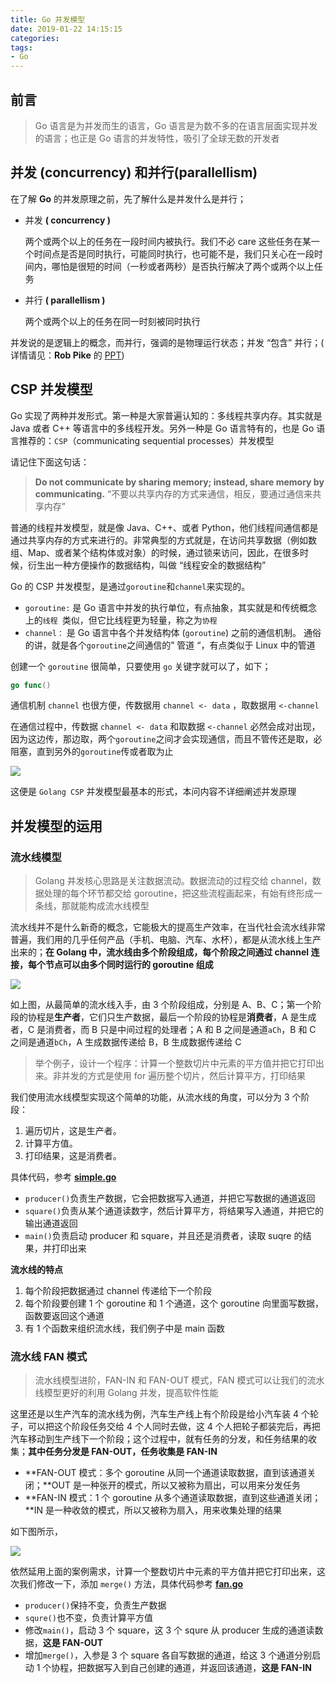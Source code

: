```yaml
---
title: Go 并发模型
date: 2019-01-22 14:15:15
categories: 
tags:
- Go
---
```


## 前言

> Go 语言是为并发而生的语言，Go 语言是为数不多的在语言层面实现并发的语言；也正是 Go 语言的并发特性，吸引了全球无数的开发者

## 并发 (concurrency) 和并行(parallellism)

在了解 **Go** 的并发原理之前，先了解什么是并发什么是并行；

- 并发 **( concurrency )**

  两个或两个以上的任务在一段时间内被执行。我们不必 care 这些任务在某一个时间点是否是同时执行，可能同时执行，也可能不是，我们只关心在一段时间内，哪怕是很短的时间（一秒或者两秒）是否执行解决了两个或两个以上任务

- 并行  **( parallellism )**

  两个或两个以上的任务在同一时刻被同时执行

并发说的是逻辑上的概念，而并行，强调的是物理运行状态；并发 “包含” 并行；( 详情请见：**Rob Pike** 的 [PPT](https://talks.golang.org/2012/concurrency.slide#1))

## CSP 并发模型

Go 实现了两种并发形式。第一种是大家普遍认知的：多线程共享内存。其实就是 Java 或者 C++ 等语言中的多线程开发。另外一种是 Go 语言特有的，也是 Go 语言推荐的：`CSP`（communicating sequential processes）并发模型

请记住下面这句话：

> **Do not communicate by sharing memory; instead, share memory by communicating.**
> “不要以共享内存的方式来通信，相反，要通过通信来共享内存”

普通的线程并发模型，就是像 Java、C++、或者 Python，他们线程间通信都是通过共享内存的方式来进行的。非常典型的方式就是，在访问共享数据（例如数组、Map、或者某个结构体或对象）的时候，通过锁来访问，因此，在很多时候，衍生出一种方便操作的数据结构，叫做 “线程安全的数据结构”

Go 的 CSP 并发模型，是通过`goroutine`和`channel`来实现的。

- `goroutine:` 是 Go 语言中并发的执行单位，有点抽象，其实就是和传统概念上的`线程 `类似，但它比线程更为轻量，称之为`协程`
- `channel：` 是 Go 语言中各个并发结构体 (`goroutine`) 之前的通信机制。 通俗的讲，就是各个`goroutine`之间通信的” 管道 “，有点类似于 Linux 中的管道

创建一个 `goroutine` 很简单，只要使用 `go` 关键字就可以了，如下；

```go
go func()
```

通信机制 `channel` 也很方便，传数据用 `channel <- data` ，取数据用 `<-channel`

在通信过程中，传数据 `channel <- data` 和取数据 `<-channel` 必然会成对出现，因为这边传，那边取，两个`goroutine`之间才会实现通信，而且不管传还是取，必阻塞，直到另外的`goroutine`传或者取为止

<img src="https://leeifme.oss-cn-shanghai.aliyuncs.com/blog/2019/go-cps.png">

这便是 `Golang CSP` 并发模型最基本的形式，本问内容不详细阐述并发原理

## 并发模型的运用

### 流水线模型

>Golang 并发核心思路是关注数据流动。数据流动的过程交给 channel，数据处理的每个环节都交给 goroutine，把这些流程画起来，有始有终形成一条线，那就能构成流水线模型

流水线并不是什么新奇的概念，它能极大的提高生产效率，在当代社会流水线非常普遍，我们用的几乎任何产品（手机、电脑、汽车、水杯），都是从流水线上生产出来的；**在 Golang 中，流水线由多个阶段组成，每个阶段之间通过 channel 连接，每个节点可以由多个同时运行的 goroutine 组成**

![](https://leeifme.oss-cn-shanghai.aliyuncs.com/blog/2019/20190124110810.png)

如上图，从最简单的流水线入手，由 3 个阶段组成，分别是 A、B、C；第一个阶段的协程是**生产者**，它们只生产数据，最后一个阶段的协程是**消费者**，A 是生成者，C 是消费者，而 B 只是中间过程的处理者；A 和 B 之间是通道`aCh`，B 和 C 之间是通道`bCh`，A 生成数据传递给 B，B 生成数据传递给 C

> 举个例子，设计一个程序：计算一个整数切片中元素的平方值并把它打印出来。非并发的方式是使用 for 遍历整个切片，然后计算平方，打印结果

我们使用流水线模型实现这个简单的功能，从流水线的角度，可以分为 3 个阶段：

1. 遍历切片，这是生产者。
2. 计算平方值。
3. 打印结果，这是消费者。

具体代码，参考 [**simple.go**](https://github.com/leeifme/Go-test/blob/master/go-concurrent/assembly-line/simple.go)

- `producer()`负责生产数据，它会把数据写入通道，并把它写数据的通道返回
- `square()`负责从某个通道读数字，然后计算平方，将结果写入通道，并把它的输出通道返回
- `main()`负责启动 producer 和 square，并且还是消费者，读取 suqre 的结果，并打印出来

**流水线的特点**

1. 每个阶段把数据通过 channel 传递给下一个阶段
2. 每个阶段要创建 1 个 goroutine 和 1 个通道，这个 goroutine 向里面写数据，函数要返回这个通道
3. 有 1 个函数来组织流水线，我们例子中是 main 函数

### 流水线 FAN 模式

> 流水线模型进阶，FAN-IN 和 FAN-OUT 模式，FAN 模式可以让我们的流水线模型更好的利用 Golang 并发，提高软件性能

这里还是以生产汽车的流水线为例，汽车生产线上有个阶段是给小汽车装 4 个轮子，可以把这个阶段任务交给 4 个人同时去做，这 4 个人把轮子都装完后，再把汽车移动到生产线下一个阶段；这个过程中，就有任务的分发，和任务结果的收集；**其中任务分发是 FAN-OUT，任务收集是 FAN-IN**

- **FAN-OUT 模式：多个 goroutine 从同一个通道读取数据，直到该通道关闭；**OUT 是一种张开的模式，所以又被称为扇出，可以用来分发任务
- **FAN-IN 模式：1 个 goroutine 从多个通道读取数据，直到这些通道关闭；**IN 是一种收敛的模式，所以又被称为扇入，用来收集处理的结果

如下图所示，

![](https://leeifme.oss-cn-shanghai.aliyuncs.com/blog/2019/20190124112954.png)

依然延用上面的案例需求，计算一个整数切片中元素的平方值并把它打印出来，这次我们修改一下，添加 `merge()` 方法，具体代码参考 [**fan.go**](https://github.com/leeifme/Go-test/blob/master/go-concurrent/assembly-line/fan.go)

- `producer()`保持不变，负责生产数据
- `squre()`也不变，负责计算平方值
- 修改`main()`，启动 3 个 square，这 3 个 squre 从 producer 生成的通道读数据，**这是 FAN-OUT**
- 增加`merge()`，入参是 3 个 square 各自写数据的通道，给这 3 个通道分别启动 1 个协程，把数据写入到自己创建的通道，并返回该通道，**这是 FAN-IN**